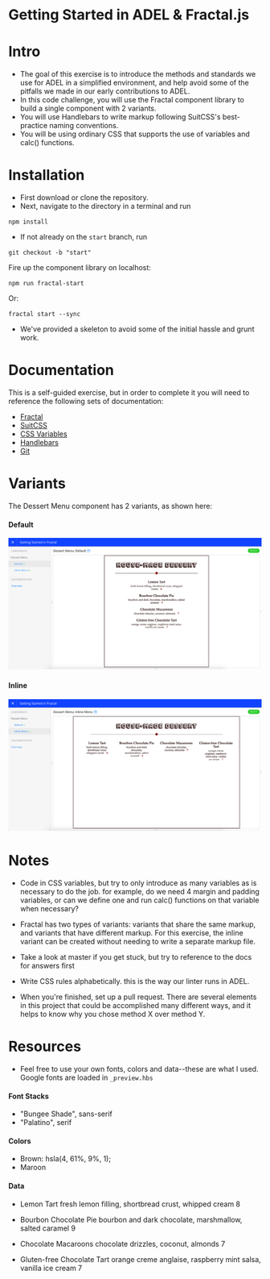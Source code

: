 # Getting Started in ADEL & Fractal.js

# Intro
* The goal of this exercise is to introduce the methods and standards we use for ADEL in a simplified environment, and help avoid some of the pitfalls we made in our early contributions to ADEL.
* In this code challenge, you will use the Fractal component library to build a single component with 2 variants.
* You will use Handlebars to write markup following SuitCSS's best-practice naming conventions.
* You will be using ordinary CSS that supports the use of variables and calc() functions.

# Installation
* First download or clone the repository.
* Next, navigate to the directory in a terminal and run
```
npm install
```
* If not already on the `start` branch, run
```
git checkout -b "start"
```

Fire up the component library on localhost:
```
npm run fractal-start
```

Or:
```
fractal start --sync
```

* We've provided a skeleton to avoid some of the initial hassle and grunt work.


# Documentation
This is a self-guided exercise, but in order to complete it you will need to reference the following sets of documentation:

* [Fractal](http://fractal.build/guide)
* [SuitCSS](https://github.com/suitcss/suit)
* [CSS Variables](https://developer.mozilla.org/en-US/docs/Web/CSS/Using_CSS_variables)
* [Handlebars](http://handlebarsjs.com/)
* [Git](https://git-scm.com/doc)

# Variants
The Dessert Menu component has 2 variants, as shown here:

#### Default
![Default Variant](/images/Default.png)

#### Inline
![Inline Variant](/images/Inline.png)

# Notes
* Code in CSS variables, but try to only introduce as many variables as is necessary to do the job. for example, do we need 4 margin and padding variables, or can we define one and run calc() functions on that variable when necessary?

* Fractal has two types of variants: variants that share the same markup, and variants that have different markup.
For this exercise, the inline variant can be created without needing to write a separate markup file.

* Take a look at master if you get stuck, but try to reference to the docs for answers first

* Write CSS rules alphabetically. this is the way our linter runs in ADEL.

* When you're finished, set up a pull request. There are several elements in this project that could be accomplished many different ways, and it helps to know why you chose method X over method Y.

# Resources
* Feel free to use your own fonts, colors and data--these are what I used. Google fonts are loaded in `_preview.hbs`

#### Font Stacks
* "Bungee Shade", sans-serif
* "Palatino", serif

#### Colors
* Brown:  hsla(4, 61%, 9%, 1);
* Maroon

#### Data
* Lemon Tart
fresh lemon filling, shortbread crust, whipped cream
8

* Bourbon Chocolate Pie
bourbon and dark chocolate, marshmallow, salted caramel
9

* Chocolate Macaroons
chocolate drizzles, coconut, almonds
7

* Gluten-free Chocolate Tart
orange creme anglaise, raspberry mint salsa, vanilla ice cream
7
